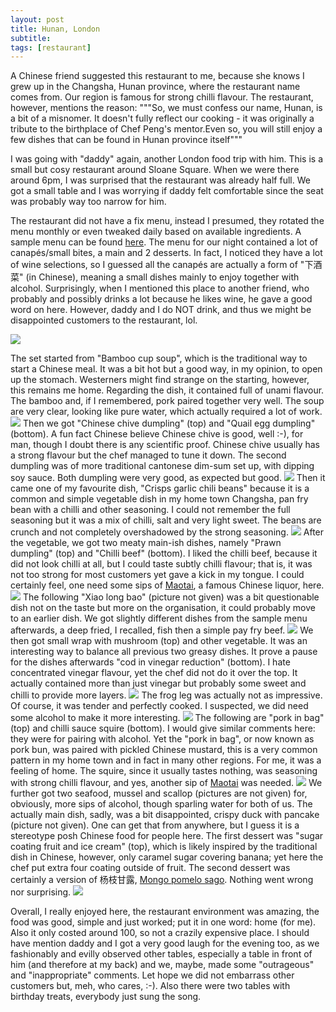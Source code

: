 ```yaml
---
layout: post
title: Hunan, London
subtitle: 
tags: [restaurant]
---
```


A Chinese friend suggested this restaurant to me, because she knows I grew up in the Changsha, Hunan province, where the restaurant name comes from.
Our region is famous for strong chilli flavour.
The restaurant, however, mentions the reason: """So, we must confess our name, Hunan, is a bit of a misnomer. It doesn't fully reflect our cooking - it was originally a tribute to the birthplace of Chef Peng's mentor.Even so, you will still enjoy a few dishes that can be found in Hunan province itself"""

I was going with "daddy" again, another London food trip with him.
This is a small but cosy restaurant around Sloane Square. 
When we were there around 6pm, I was surprised that the restaurant was already half full.
We got a small table and I was worrying if daddy felt comfortable since the seat was probably way too narrow for him.

The restaurant did not have a fix menu, instead I presumed, they rotated the menu monthly or even tweaked daily based on available ingredients.
A sample menu can be found [here](https://www.hunanlondon.com/pdf/Monthly-Sample-Menu.pdf).
The menu for our night contained a lot of canapés/small bites, a main and 2 desserts.
In fact, I noticed they have a lot of wine selections, so I guessed all the canapés are actually a form of "下酒菜" (in Chinese), meaning a small dishes mainly to enjoy together with alcohol.
Surprisingly, when I mentioned this place to another friend, who probably and possibly drinks a lot because he likes wine, he gave a good word on here.
However, daddy and I do NOT drink, and thus we might be disappointed customers to the restaurant, lol.

<img src="{{ 'img/Hunan-menu.jpg' | relative_url }}" />

The set started from "Bamboo cup soup", which is the traditional way to start a Chinese meal.
It was a bit hot but a good way, in my opinion, to open up the stomach.
Westerners might find strange on the starting, however, this remains me home.
Regarding the dish, it contained full of unami flavour.
The bamboo and, if I remembered, pork paired together very well.
The soup are very clear, looking like pure water, which actually required a lot of work.
<img src="{{ 'img/Hunan-soup.jpg' | relative_url }}" />
Then we got "Chinese chive dumpling" (top) and "Quail egg dumpling" (bottom).
A fun fact Chinese believe Chinese chive is good, well :-), for man, though I doubt there is any scientific proof.
Chinese chive usually has a strong flavour but the chef managed to tune it down.
The second dumpling was of more traditional cantonese dim-sum set up, with dipping soy sauce.
Both dumpling were very good, as expected but good.
<img src="{{ 'img/Hunan-dumpling.jpg' | relative_url }}" />
Then it came one of my favourite dish, "Crisps garlic chili beans" because it is a common and simple vegetable dish in my home town Changsha, pan fry bean with a chilli and other seasoning.
I could not remember the full seasoning but it was a mix of chilli, salt and very light sweet.
The beans are crunch and not completely overshadowed by the strong seasoning.
<img src="{{ 'img/Hunan-bean.jpg' | relative_url }}" />
After the vegetable, we got two meaty main-ish dishes, namely "Prawn dumpling" (top) and "Chilli beef" (bottom).
I liked the chilli beef, because it did not look chilli at all, but I could taste subtly chilli flavour; that is, it was not too strong for most customers yet gave a kick in my tongue.
I could certainly feel, one need some sips of [Maotai](https://en.wikipedia.org/wiki/Maotai), a famous Chinese liquor, here.
<img src="{{ 'img/Hunan-beef.jpg' | relative_url }}" />
The following "Xiao long bao" (picture not given) was a bit questionable dish not on the taste but more on the organisation, it could probably move to an earlier dish.
We got slightly different dishes from the sample menu afterwards, a deep fried, I recalled, fish then a simple pay fry beef.
<img src="{{ 'img/Hunan-fry.jpg' | relative_url }}" />
We then got small wrap with mushroom (top) and other vegetable.
It was an interesting way to balance all previous two greasy dishes.
It prove a pause for the dishes afterwards "cod in vinegar reduction" (bottom).
I hate concentrated vinegar flavour, yet the chef did not do it over the top.
It actually contained more than just vinegar but probably some sweet and chilli to provide more layers.
<img src="{{ 'img/Hunan-mushroom.jpg' | relative_url }}" />
The frog leg was actually not as impressive.
Of course, it was tender and perfectly cooked.
I suspected, we did need some alcohol to make it more interesting.
<img src="{{ 'img/Hunan-frog.jpg' | relative_url }}" />
The following are "pork in bag" (top) and chilli sauce squire (bottom).
I would give similar comments here: they were for pairing with alcohol.
Yet the "pork in bag", or now known as pork bun, was paired with pickled Chinese mustard, this is a very common pattern in my home town and in fact in many other regions.
For me, it was a feeling of home.
The squire, since it usually tastes nothing, was seasoning with strong chilli flavour, and yes, another sip of [Maotai](https://en.wikipedia.org/wiki/Maotai) was needed.
<img src="{{ 'img/Hunan-pork.jpg' | relative_url }}" />
We further got two seafood, mussel and scallop (pictures are not given) for, obviously, more sips of alcohol, though sparling water for both of us.
The actually main dish, sadly, was a bit disappointed, crispy duck with pancake (picture not given).
One can get that from anywhere, but I guess it is a stereotype posh Chinese food for people here.
The first dessert was "sugar coating fruit and ice cream" (top), which is likely inspired by the traditional dish in Chinese, however, only caramel sugar covering banana; yet here the chef put extra four coating outside of fruit.
The second dessert was certainly a version of 杨枝甘露, [Mongo pomelo sago](https://en.wikipedia.org/wiki/Mango_pomelo_sago).
Nothing went wrong nor surprising.
<img src="{{ 'img/Hunan-dessert.jpg' | relative_url }}" />

Overall, I really enjoyed here, the restaurant environment was amazing, the food was good, simple and just worked; put it in one word: home (for me).
Also it only costed around 100, so not a crazily expensive place.
I should have mention daddy and I got a very good laugh for the evening too, as we fashionably and evilly observed other tables, especially a table in front of him (and therefore at my back) and we, maybe, made some "outrageous" and "inappropriate" comments.
Let hope we did not embarrass other customers but, meh, who cares, :-).
Also there were two tables with birthday treats, everybody just sung the song.

